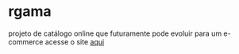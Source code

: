 # rgama
 projeto de catálogo online que futuramente pode evoluir para um e-commerce
 acesse o site [aqui](https://marcomonteirodev.github.io/RGama/)
